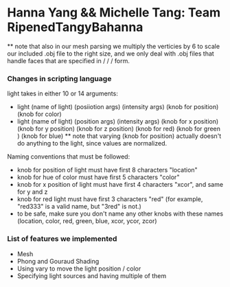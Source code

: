 # Hanna Yang && Michelle Tang: Team RipenedTangyBahanna

** note that also in our mesh parsing we multiply the verticies by 6 to scale our included .obj file to the right size, and we only deal with .obj files that handle faces that are specified in / / / form.

### Changes in scripting language
light takes in either 10 or 14 arguments:
* light (name of light) (posiiotion args) (intensity args) (knob for position) (knob for color)
* light (name of light) (position args) (intensity args) (knob for x position) (knob for y position) (knob for z position) (knob for red) (knob for green ) (knob for blue)
** note that varying (knob for position) actually doesn't do anything to the light, since values are normalized.

Naming conventions that must be followed:
* knob for position of light must have first 8 characters "location" 
* knob for hue of color must have first 5 characters "color"
* knob for x position of light must have first 4 characters "xcor", and same for y and z
* knob for red light must have first 3 characters "red" (for example, "red333" is a valid name, but "3red" is not.)
* to be safe, make sure you don't name any other knobs with these names (location, color, red, green, blue, xcor, ycor, zcor)

### List of features we implemented
* Mesh
* Phong and Gouraud Shading
* Using vary to move the light position / color
* Specifying light sources and having multiple of them
